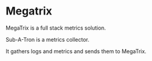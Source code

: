 # Megatrix

MegaTrix is a full stack metrics solution.

Sub-A-Tron is a metrics collector.

It gathers logs and metrics and sends them to MegaTrix.
